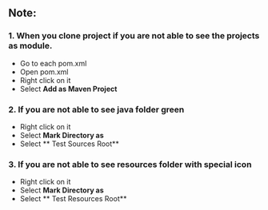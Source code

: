## Note:
### 1. When you clone project if you are not able to see the projects as module.

- Go to each pom.xml
- Open pom.xml
- Right click on it
- Select **Add as Maven Project**

### 2. If you are not able to see java folder green

- Right click on it
- Select **Mark Directory as**
- Select ** Test Sources Root**

### 3. If you are not able to see resources folder with special icon

- Right click on it
- Select **Mark Directory as**
- Select ** Test Resources Root**